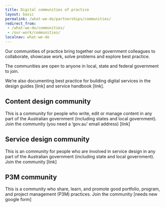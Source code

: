 ```yaml
---
title: Digital communities of practice
layout: basic
permalink: /what-we-do/partnerships/communities/
redirect_from:
 - /what-we-do/communities/
 - /our-work/communities/
localnav: what-we-do
---
```


Our communities of practice bring together our government colleagues to collaborate, showcase work, solve problems and explore best practice. 

The communities are open to anyone in local, state and federal government to join.

We’re also documenting best practice for building digital services in the design guides [link] and service handbook [link].

## Content design community

This is a community for people who write, edit or manage content in any part of the Australian government (including states and local government). 
Join the community (you need a ‘gov.au’ email address) [link]

## Service design community

This is an community for people who are involved in service design in any part of the Australian government (including state and local government). 
Join the community [link]

## P3M community

This is a community who share, learn, and promote good portfolio, program, and project management (P3M) practices.
Join the community [needs new google form]
